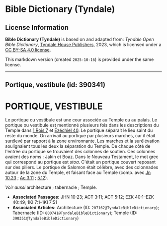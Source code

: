 # Bible Dictionary (Tyndale)

## License Information

**Bible Dictionary (Tyndale)** is based on and adapted from: _Tyndale Open Bible Dictionary_, [Tyndale House Publishers](https://tyndaleopenresources.com/), 2023, which is licensed under a [CC BY-SA 4.0 license](https://creativecommons.org/licenses/by-sa/4.0/legalcode.en).

This markdown version (created `2025-10-16`) is provided under the same license.



--------------------------------

## Portique, vestibule (id: 390341)

PORTIQUE, VESTIBULE
===================

Le portique ou vestibule est une cour associée au Temple ou au palais. Le portique ou vestibule est mentionné plusieurs fois dans les descriptions du Temple dans [1 Rois 7](https://ref.ly/1Kgs7:1-1Kgs7:51) et [Ézéchiel 40](https://ref.ly/Ezek40:1-Ezek40:49). Le portique séparait le lieu saint du reste du monde. On arrivait au portique par plusieurs marches, car il était surélevé par rapport à la zone environnante. Les marches et la surélévation soulignaient tous les deux la séparation du Temple. De chaque côté de l'entrée du portique se trouvaient des colonnes de soutien. Ces colonnes avaient des noms : Jakin et Boaz. Dans le Nouveau Testament, le mot grec qui correspond au portique est *stoa*. C'était un portique couvert reposant sur des piliers. Le portique de Salomon était célèbre, avec des colonnades autour de la zone du Temple, et faisant face au Temple (comp. avec [Jn 10\.23](https://ref.ly/John10:23) ; [Ac 3\.11](https://ref.ly/Acts3:11) ; [5\.12](https://ref.ly/Acts5:12)).

*Voir aussi* architecture ; tabernacle ; Temple.

* **Associated Passages:** JHN 10:23; ACT 3:11; ACT 5:12; EZK 40:1–EZK 40:49; 1KI 7:1–1KI 7:51
* **Associated Articles:** Architecture (ID: `207162@TyndaleBibleDictionary`); Tabernacle (ID: `800741@TyndaleBibleDictionary`); Temple (ID: `390351@TyndaleBibleDictionary`)

